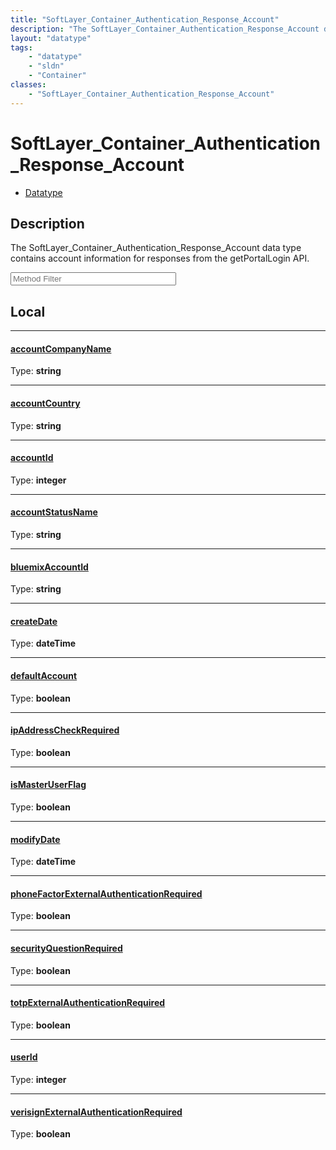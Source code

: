 ```yaml
---
title: "SoftLayer_Container_Authentication_Response_Account"
description: "The SoftLayer_Container_Authentication_Response_Account data type contains account information for responses from the ge... "
layout: "datatype"
tags:
    - "datatype"
    - "sldn"
    - "Container"
classes:
    - "SoftLayer_Container_Authentication_Response_Account"
---
```


# SoftLayer_Container_Authentication_Response_Account
<div id='service-datatype'>
    <ul id='sldn-reference-tabs'>
        <li id='datatype'> <a href='/reference/datatypes/SoftLayer_Container_Authentication_Response_Account' >Datatype</a></li>
    </ul>
</div>

## Description 
The SoftLayer_Container_Authentication_Response_Account data type contains account information for responses from the getPortalLogin API. 





<!-- Service Filer BEGIN -->
<div class="view-filters">
        <div class="clearfix">
            <div class="search-input-box">
                <input placeholder="Method Filter" onkeyup="titleSearch(inputId='prop-input', divId='properties', elementClass='prop-row')" 
                    type="text" id="prop-input" value="" size="30" maxlength="128" class="form-text">
            </div>
        </div>
</div>
<!-- Service Filer END -->

<div id="properties" class="content">
<div id="localProperties" class="prop-content" >

## Local
-----
[accountCompanyName]: #accountcompanyname
#### [accountCompanyName]
  
<span class="type-label">Type: </span>**string**

-----
[accountCountry]: #accountcountry
#### [accountCountry]
  
<span class="type-label">Type: </span>**string**

-----
[accountId]: #accountid
#### [accountId]
  
<span class="type-label">Type: </span>**integer**

-----
[accountStatusName]: #accountstatusname
#### [accountStatusName]
  
<span class="type-label">Type: </span>**string**

-----
[bluemixAccountId]: #bluemixaccountid
#### [bluemixAccountId]
  
<span class="type-label">Type: </span>**string**

-----
[createDate]: #createdate
#### [createDate]
  
<span class="type-label">Type: </span>**dateTime**

-----
[defaultAccount]: #defaultaccount
#### [defaultAccount]
  
<span class="type-label">Type: </span>**boolean**

-----
[ipAddressCheckRequired]: #ipaddresscheckrequired
#### [ipAddressCheckRequired]
  
<span class="type-label">Type: </span>**boolean**

-----
[isMasterUserFlag]: #ismasteruserflag
#### [isMasterUserFlag]
  
<span class="type-label">Type: </span>**boolean**

-----
[modifyDate]: #modifydate
#### [modifyDate]
  
<span class="type-label">Type: </span>**dateTime**

-----
[phoneFactorExternalAuthenticationRequired]: #phonefactorexternalauthenticationrequired
#### [phoneFactorExternalAuthenticationRequired]
  
<span class="type-label">Type: </span>**boolean**

-----
[securityQuestionRequired]: #securityquestionrequired
#### [securityQuestionRequired]
  
<span class="type-label">Type: </span>**boolean**

-----
[totpExternalAuthenticationRequired]: #totpexternalauthenticationrequired
#### [totpExternalAuthenticationRequired]
  
<span class="type-label">Type: </span>**boolean**

-----
[userId]: #userid
#### [userId]
  
<span class="type-label">Type: </span>**integer**

-----
[verisignExternalAuthenticationRequired]: #verisignexternalauthenticationrequired
#### [verisignExternalAuthenticationRequired]
  
<span class="type-label">Type: </span>**boolean**

</div>
<!-- LOCAL PROPERTY END -->

</div>


